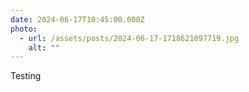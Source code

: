 ```yaml
---
date: 2024-06-17T10:45:00.000Z
photo:
  - url: /assets/posts/2024-06-17-1718621097719.jpg
    alt: ""
---
```


Testing
